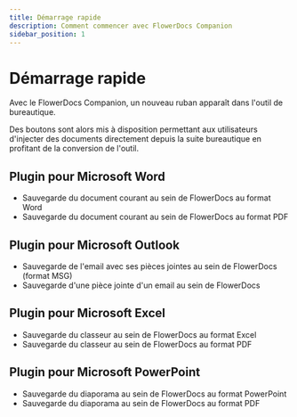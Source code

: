 ```yaml
---
title: Démarrage rapide
description: Comment commencer avec FlowerDocs Companion
sidebar_position: 1
---
```


# Démarrage rapide

Avec le FlowerDocs Companion, un nouveau ruban apparaît dans l'outil de bureautique.

Des boutons sont alors mis à disposition permettant aux utilisateurs d'injecter des documents directement depuis la suite bureautique en profitant de la conversion de l'outil.

## Plugin pour Microsoft Word

- Sauvegarde du document courant au sein de FlowerDocs au format Word
- Sauvegarde du document courant au sein de FlowerDocs au format PDF

## Plugin pour Microsoft Outlook

- Sauvegarde de l'email avec ses pièces jointes au sein de FlowerDocs (format MSG)
- Sauvegarde d'une pièce jointe d'un email au sein de FlowerDocs

## Plugin pour Microsoft Excel

- Sauvegarde du classeur au sein de FlowerDocs au format Excel
- Sauvegarde du classeur au sein de FlowerDocs au format PDF

## Plugin pour Microsoft PowerPoint

- Sauvegarde du diaporama au sein de FlowerDocs au format PowerPoint
- Sauvegarde du diaporama au sein de FlowerDocs au format PDF